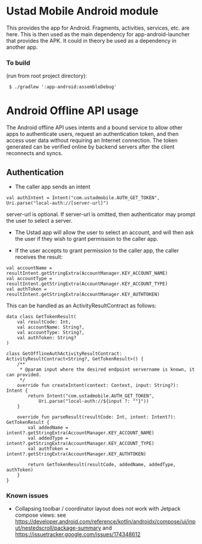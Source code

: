 # Ustad Mobile Android module

This provides the app for Android. Fragments, activities, services, etc. are here. This is then 
used as the main dependency for app-android-launcher that provides the APK. It could in theory
be used as a dependency in another app.

### To build

(run from root project directory):

```
 $ ./gradlew ':app-android:assembleDebug'
```

# Android Offline API usage

The Android offline API uses intents and a bound service to allow other apps to authenticate users,
request an authentication token, and then access user data without requiring an Internet connection.
The token generated can be verified online by backend servers after the client reconnects and syncs.

## Authentication

* The caller app sends an intent
```
val authIntent = Intent("com.ustadmobile.AUTH_GET_TOKEN", Uri.parse("local-auth://[server-url]")
```
server-url is optional. If server-url is omitted, then authenticator may prompt the user to select
a server.

* The Ustad app will allow the user to select an account, and will then ask the user if they wish
  to grant permission to the caller app.

* If the user accepts to grant permission to the caller app, the caller receives the result:

```
val accountName = resultIntent.getStringExtra(AccountManager.KEY_ACCOUNT_NAME)
val accountType = resultIntent.getStringExtra(AccountManager.KEY_ACCOUNT_TYPE)
val authToken = resultIntent.getStringExtra(AccountManager.KEY_AUTHTOKEN)
```

This can be handled as an ActivityResultContract as follows:

```
data class GetTokenResult(
    val resultCode: Int,
    val accountName: String?,
    val accountType: String?,
    val authToken: String?
)

class GetOfflineAuthActivityResultContract: ActivityResultContract<String?, GetTokenResult>() {
    /**
     * @param input where the desired endpoint servername is known, it can provided.
     */
    override fun createIntent(context: Context, input: String?): Intent {
        return Intent("com.ustadmobile.AUTH_GET_TOKEN",
            Uri.parse("local-auth://${input ?: ""}"))
    }

    override fun parseResult(resultCode: Int, intent: Intent?): GetTokenResult {
        val addedName = intent?.getStringExtra(AccountManager.KEY_ACCOUNT_NAME)
        val addedType = intent?.getStringExtra(AccountManager.KEY_ACCOUNT_TYPE)
        val authToken = intent?.getStringExtra(AccountManager.KEY_AUTHTOKEN)

        return GetTokenResult(resultCode, addedName, addedType, authToken)
    }
}
```

### Known issues
* Collapsing toolbar / coordinator layout does not work with Jetpack compose views: see https://developer.android.com/reference/kotlin/androidx/compose/ui/input/nestedscroll/package-summary 
and https://issuetracker.google.com/issues/174348612
